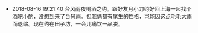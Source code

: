 - 2018-08-16 19:21:40 台风雨夜喝酒之约。跟好友月小刀约好回上海一起找个酒吧小酌，没想到来了台风雨。但我俩都有尾生的性格，岂能因这点毛毛大雨而退缩。现在约在田子坊，一会儿痛饮一品脱。
